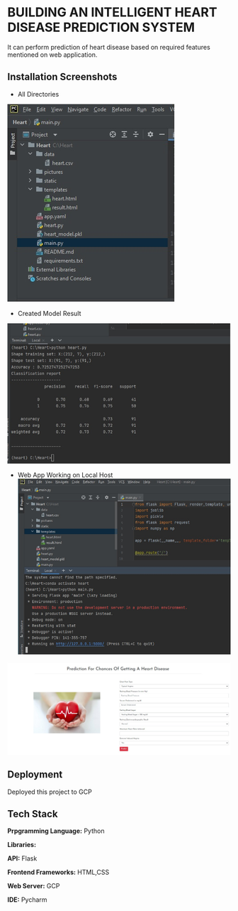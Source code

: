 
# BUILDING AN INTELLIGENT HEART DISEASE PREDICTION SYSTEM 



It can perform prediction of heart disease based on required features mentioned on web application.


  
## Installation Screenshots
- All Directories

![](all_files.jpg)
- Created Model Result

![](model_analysis.jpg)

- Web App Working on Local Host
![](localhost.jpg)

![](webapp.jpg)

  
## Deployment

Deployed this project to GCP



  
## Tech Stack

**Prpgramming Language:** Python

**Libraries:**

**API:** Flask

**Frontend Frameworks:** HTML,CSS

**Web Server:** GCP

**IDE:** Pycharm 

  
  
